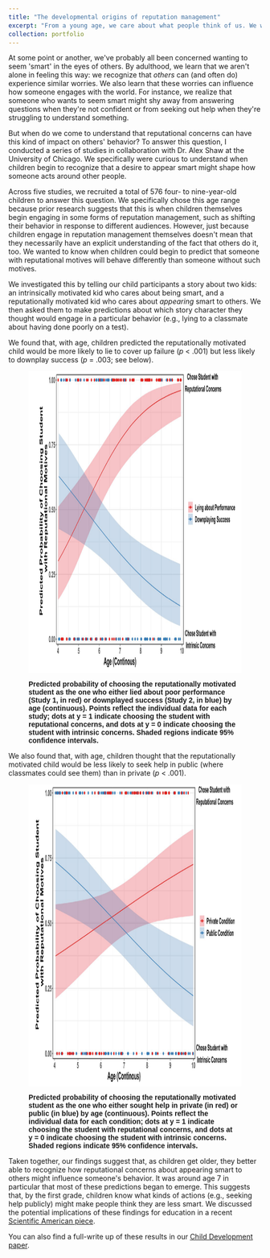 ```yaml
---
title: "The developmental origins of reputation management"
excerpt: "From a young age, we care about what people think of us. We want to have a good reputation: we want those around us to think that we're smart, kind, generous, etc. But when do we begin to recognize that *others'* might be driven by the same reputational concerns?"
collection: portfolio
---
```


At some point or another, we've probably all been concerned wanting to seem 'smart' in the eyes of others. By adulthood, we learn that we aren't alone in feeling this way: we recognize that *others* can (and often do) experience similar worries. We also learn that these worries can influence how someone engages with the world. For instance, we realize that someone who wants to seem smart might shy away from answering questions when they're not confident or from seeking out help when they're struggling to understand something. 

But when do we come to understand that reputational concerns can have this kind of impact on others' behavior? To answer this question, I conducted a series of studies in collaboration with Dr. Alex Shaw at the University of Chicago. We specifically were curious to understand when children begin to recognize that a desire to appear smart might shape how someone acts around other people.

Across five studies, we recruited a total of 576 four- to nine-year-old children to answer this question. We specifically chose this age range because prior research suggests that this is when children themselves begin engaging in some forms of reputation management, such as shifting their behavior in response to different audiences. However, just because children engage in reputation management themselves doesn't mean that they necessarily have an explicit understanding of the fact that others do it, too. We wanted to know when children could begin to predict that someone with reputational motives will behave differently than someone without such motives.

We investigated this by telling our child participants a story about two kids: an intrinsically motivated kid who cares about being smart, and a reputationally motivated kid who cares about *appearing* smart to others. We then asked them to make predictions about which story character they thought would engage in a particular behavior (e.g., lying to a classmate about having done poorly on a test).

We found that, with age, children predicted the reputationally motivated child would be more likely to lie to cover up failure (<i>p</i> < .001) but less likely to downplay success (<i>p</i> = .003; see below).

<figure>

<img src='/images/REP_studies1and2_fig.png'
      width="800"
      height="600"
      style="display: block; margin: 0 auto" />

<figcaption style="display: block; margin: 0 auto; font-family: Helvetica"><b>Predicted probability of choosing the reputationally motivated student as the one who either lied about poor performance (Study 1, in red) or downplayed success (Study 2, in blue) by age (continuous). Points reflect the individual data for each study; dots at y = 1 indicate choosing the student with reputational concerns, and dots at y = 0 indicate choosing the student with intrinsic concerns. Shaded regions indicate 95% confidence intervals.
</b>
</figcaption>

</figure>

We also found that, with age, children thought that the reputationally motivated child would be less likely to seek help in public (where classmates could see them) than in private (<i>p</i> < .001).  

<figure>

<img src='/images/REP_study4_fig.png'
      width="800"
      height="600"
      style="display: block; margin: 0 auto" />

<figcaption style="display: block; margin: 0 auto; font-family: Helvetica"><b>Predicted probability of choosing the reputationally motivated student as the one who either sought help in private (in red) or public (in blue) by age (continuous). Points reflect the individual data for each condition; dots at y = 1 indicate choosing the student with reputational concerns, and dots at y = 0 indicate choosing the student with intrinsic concerns. Shaded regions indicate 95% confidence intervals.
</b>
</figcaption>

</figure>

Taken together, our findings suggest that, as children get older, they better able to recognize how reputational concerns about appearing smart to others might influence someone's behavior. It was around age 7 in particular that most of these predictions began to emerge. This suggests that, by the first grade, children know what kinds of actions (e.g., seeking help publicly) might make people think they are less smart. We discussed the potential implications of these findings for education in a recent [Scientific American piece](https://www.scientificamerican.com/article/why-kids-are-afraid-to-ask-for-help/).

You can also find a full-write up of these results in our [Child Development paper](https://kagood.github.io/files/Good_Shaw_CD_2022.pdf).
